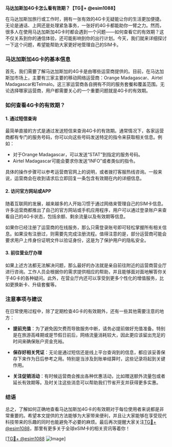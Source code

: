 **马达加斯加4G卡怎么看有效期？【TG💪+ @esim1088】**

在马达加斯加旅行或工作时，拥有一张有效的4G卡无疑能让你的生活更加便捷。无论是通话、上网还是处理紧急事务，一张好的4G卡都能助你一臂之力。然而，很多人在使用马达加斯加4G卡时都会遇到一个问题——如何查看它的有效期？这不仅关系到你的通信体验，还可能影响到你的出行计划。今天，我们就来详细探讨一下这个问题，希望能帮助大家更好地管理自己的SIM卡。

### 马达加斯加4G卡的基本信息

首先，我们需要了解马达加斯加的4G卡是由哪些运营商提供的。目前，在马达加斯加市场上，主要有三家主要的移动网络运营商：Orange Madagascar、Airtel Madagascar和Telmalo。这三家运营商各自拥有不同的服务套餐和覆盖范围。无论选择哪家运营商，用户都需要关心的一个重要问题就是4G卡的有效期。

### 如何查看4G卡的有效期？

#### 1. **通过短信查询**
最简单直接的方式是通过发送短信来查询4G卡的有效期。通常情况下，各家运营商都有专门的服务号码，你可以向这些号码发送特定的指令来获取相关信息。例如：
- 对于Orange Madagascar，可以发送“STAT”到指定的服务号码。
- Airtel Madagascar可能会要求你发送“INFO”或者类似的指令。

具体的操作步骤可以参考运营商官网上的说明，或者拨打客服热线咨询。一般来说，运营商会在收到请求后立即回复一条包含有效期在内的详细信息。

#### 2. **访问官方网站或APP**
随着互联网的发展，越来越多的人开始习惯于通过网络来管理自己的SIM卡信息。许多运营商都推出了自己的官方网站或手机应用程序，用户可以通过登录账户来查看自己的4G卡状态，包括余额、剩余流量以及有效期等信息。

如果你已经注册了运营商的在线服务，那么只需登录账号即可轻松掌握所有相关信息。如果没有注册过，则需要先完成注册流程。值得注意的是，部分运营商可能会要求用户上传身份证明文件以验证身份，这是为了保护用户的隐私安全。

#### 3. **前往营业厅办理**
如果上述方法都无法解决问题，那么最好的办法就是亲自前往附近的运营商营业厅进行咨询。工作人员会根据你的需求提供相应的帮助，并且能够面对面地解答你关于4G卡的各种疑问。此外，在营业厅内还可以享受到更多个性化的增值服务，比如更换新卡、升级套餐等。

### 注意事项与建议

在日常使用过程中，除了定期检查4G卡的有效期外，还有一些其他需要注意的地方：

- **提前充值**：为了避免因欠费而导致服务中断，请务必提前做好充值准备。特别是在旅游高峰期或是节假日前后，网络流量消耗较大，因此更应该留出充足的时间来确保账户资金充裕。
  
- **保存好相关凭证**：无论是通过短信还是线上平台查询到的信息，都应该妥善保存下来作为日后参考之用。特别是当涉及到账单结算时，这些记录将起到关键作用。

- **关注促销活动**：有时候运营商会推出各种优惠活动，比如赠送额外流量包或者延长有效期等。及时关注这些消息可以帮助我们节省开支并获得更多实惠。

### 结语

总之，了解如何正确地查看马达加斯加4G卡的有效期对于每位使用者来说都是非常重要的。希望本文提供的方法能够为大家带来便利，并且让大家能够在享受现代科技带来的乐趣的同时也能避免不必要的麻烦。最后再次提醒大家关注[TG💪+ @esim1088](https://t.me/s/esim1088)，那里有更多关于全球eSIM卡的相关资讯等着你！

[[TG💪+ @esim1088](https://t.me/s/esim1088) ![Image](https://i.postimg.cc/4NQfJmqS/Snipaste-2025-05-13-00-14-12.png)]